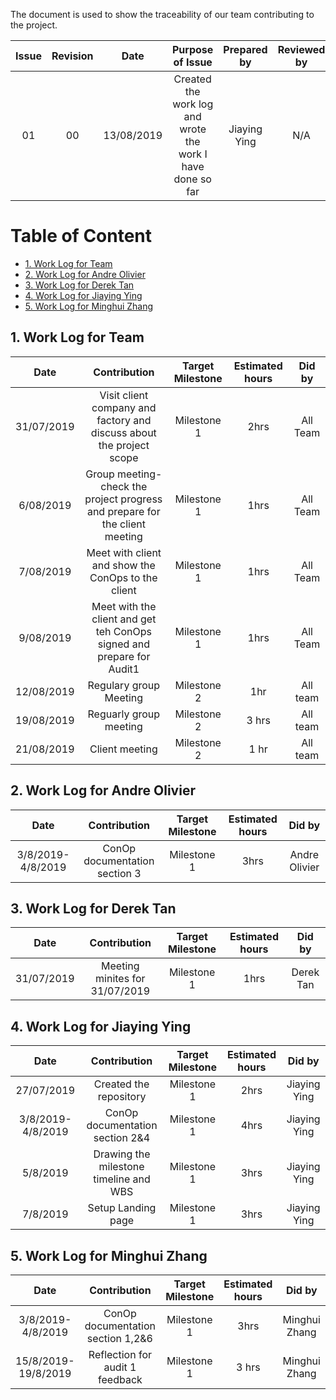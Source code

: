 The document is used to show the traceability of our team contributing to the project. 


| Issue            | Revision         | Date             | Purpose of Issue  | Prepared by       | Reviewed by       |
| :--------------: | :--------------: | :--------------: | :---------------: | :---------------: | :---------------: |
| 01               | 00               | 13/08/2019       | Created the work log and wrote the work I have done so far | Jiaying Ying     | N/A                  |



# Table of Content 
- [1. Work Log for Team](#1-Work-log-for-team)
- [2. Work Log for Andre Olivier](#2-Work-log-for-andre-olivier)
- [3. Work Log for Derek Tan](#3-work-log-for-derek-tan)
- [4. Work Log for Jiaying Ying](#4-work-log-for-jiaying-ying)
- [5. Work Log for Minghui Zhang](#5-work-log-for-Minghui-Zhang)

## 1. Work Log for Team
|Date              |Contribution           |Target Milestone    |Estimated hours           |Did by    |
| :--------------: | :--------------: | :--------------: | :---------------: | :---------------: | 
|31/07/2019 |Visit client company and factory and discuss about the project scope | Milestone 1 | 2hrs | All Team|
|6/08/2019|Group meeting-check the project progress and prepare for the client meeting| Milestone 1 | 1hrs| All Team|
|7/08/2019|Meet with client and show the ConOps to the client| Milestone 1 | 1hrs | All Team |
|9/08/2019|Meet with the client and get teh ConOps signed and prepare for Audit1| Milestone 1 | 1hrs | All Team |
|12/08/2019|Regulary group Meeting|Milestone 2| 1hr|All team|
|19/08/2019|Reguarly group meeting|Milestone 2| 3 hrs|All team|
|21/08/2019|Client meeting |Milestone 2| 1 hr|All team|


## 2. Work Log for Andre Olivier 
|Date              |Contribution           |Target Milestone    |Estimated hours           |Did by    |
| :--------------: | :--------------: | :--------------: | :---------------: | :---------------: | 
|3/8/2019-4/8/2019 |ConOp documentation section 3 | Milestone 1 | 3hrs | Andre Olivier |


## 3. Work Log for Derek Tan 
|Date              |Contribution           |Target Milestone    |Estimated hours           |Did by    |
| :--------------: | :--------------: | :--------------: | :---------------: | :---------------: | 
|31/07/2019|Meeting minites for 31/07/2019|Milestone 1| 1hrs|Derek Tan|


## 4. Work Log for Jiaying Ying 
|Date              |Contribution           |Target Milestone    |Estimated hours           |Did by    |
| :--------------: | :--------------: | :--------------: | :---------------: | :---------------: | 
|27/07/2019 |Created the repository  |Milestone 1 | 2hrs | Jiaying Ying|
|3/8/2019-4/8/2019 |ConOp documentation section 2&4 | Milestone 1 | 4hrs | Jiaying Ying |
|5/8/2019 |Drawing the milestone timeline and WBS| Milestone 1  | 3hrs | Jiaying Ying|
|7/8/2019 |Setup Landing page| Milestone 1 | 3hrs|Jiaying Ying|

## 5. Work Log for Minghui Zhang 
|Date              |Contribution           |Target Milestone    |Estimated hours           |Did by    |
| :--------------: | :--------------: | :--------------: | :---------------: | :---------------: | 
|3/8/2019-4/8/2019 |ConOp documentation section 1,2&6 | Milestone 1 | 3hrs | Minghui Zhang |
|15/8/2019-19/8/2019|Reflection for audit 1 feedback|Milestone 1|3 hrs|Minghui Zhang|
